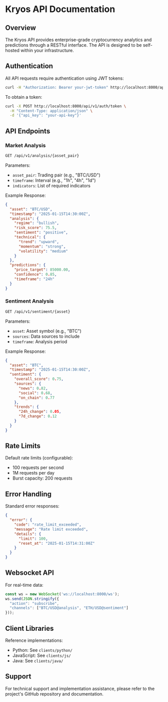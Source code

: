 # Kryos API Documentation

## Overview

The Kryos API provides enterprise-grade cryptocurrency analytics and predictions through a RESTful interface. The API is designed to be self-hosted within your infrastructure.

## Authentication

All API requests require authentication using JWT tokens:

```bash
curl -H "Authorization: Bearer your-jwt-token" http://localhost:8000/api/v1/analysis
```

To obtain a token:
```bash
curl -X POST http://localhost:8000/api/v1/auth/token \
  -H "Content-Type: application/json" \
  -d '{"api_key": "your-api-key"}'
```

## API Endpoints

### Market Analysis

```bash
GET /api/v1/analysis/{asset_pair}
```

Parameters:
- `asset_pair`: Trading pair (e.g., "BTC/USD")
- `timeframe`: Interval (e.g., "1h", "4h", "1d")
- `indicators`: List of required indicators

Example Response:
```json
{
  "asset": "BTC/USD",
  "timestamp": "2025-01-15T14:30:00Z",
  "analysis": {
    "regime": "bullish",
    "risk_score": 75.5,
    "sentiment": "positive",
    "technical": {
      "trend": "upward",
      "momentum": "strong",
      "volatility": "medium"
    }
  },
  "predictions": {
    "price_target": 85000.00,
    "confidence": 0.85,
    "timeframe": "24h"
  }
}
```

### Sentiment Analysis

```bash
GET /api/v1/sentiment/{asset}
```

Parameters:
- `asset`: Asset symbol (e.g., "BTC")
- `sources`: Data sources to include
- `timeframe`: Analysis period

Example Response:
```json
{
  "asset": "BTC",
  "timestamp": "2025-01-15T14:30:00Z",
  "sentiment": {
    "overall_score": 0.75,
    "sources": {
      "news": 0.82,
      "social": 0.68,
      "on_chain": 0.77
    },
    "trends": {
      "24h_change": 0.05,
      "7d_change": 0.12
    }
  }
}
```

## Rate Limits

Default rate limits (configurable):
- 100 requests per second
- 1M requests per day
- Burst capacity: 200 requests

## Error Handling

Standard error responses:
```json
{
  "error": {
    "code": "rate_limit_exceeded",
    "message": "Rate limit exceeded",
    "details": {
      "limit": 100,
      "reset_at": "2025-01-15T14:31:00Z"
    }
  }
}
```

## Websocket API

For real-time data:
```javascript
const ws = new WebSocket('ws://localhost:8000/ws');
ws.send(JSON.stringify({
  "action": "subscribe",
  "channels": ["BTC/USD@analysis", "ETH/USD@sentiment"]
}));
```

## Client Libraries

Reference implementations:
- Python: See `clients/python/`
- JavaScript: See `clients/js/`
- Java: See `clients/java/`

## Support

For technical support and implementation assistance, please refer to the project's GitHub repository and documentation. 